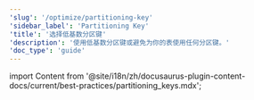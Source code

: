 ```yaml
---
'slug': '/optimize/partitioning-key'
'sidebar_label': 'Partitioning Key'
'title': '选择低基数分区键'
'description': '使用低基数分区键或避免为你的表使用任何分区键。'
'doc_type': 'guide'
---
```


import Content from '@site/i18n/zh/docusaurus-plugin-content-docs/current/best-practices/partitioning_keys.mdx';

<Content />

